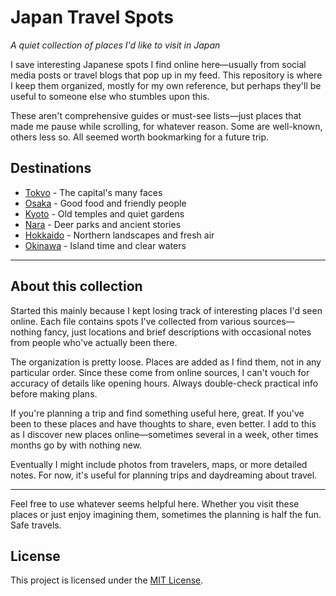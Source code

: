 # Japan Travel Spots

*A quiet collection of places I'd like to visit in Japan*

I save interesting Japanese spots I find online here—usually from social media posts or travel blogs that pop up in my feed. This repository is where I keep them organized, mostly for my own reference, but perhaps they'll be useful to someone else who stumbles upon this.

These aren't comprehensive guides or must-see lists—just places that made me pause while scrolling, for whatever reason. Some are well-known, others less so. All seemed worth bookmarking for a future trip.

## Destinations

- [Tokyo](./kanto/Tokyo.md) - The capital's many faces
- [Osaka](./kansai/Osaka.md) - Good food and friendly people
- [Kyoto](./kansai/Kyoto.md) - Old temples and quiet gardens
- [Nara](./kansai/Nara.md) - Deer parks and ancient stories
- [Hokkaido](./others/Hokkaido.md) - Northern landscapes and fresh air
- [Okinawa](./others/Okinawa.md) - Island time and clear waters

---

## About this collection

Started this mainly because I kept losing track of interesting places I'd seen online. Each file contains spots I've collected from various sources—nothing fancy, just locations and brief descriptions with occasional notes from people who've actually been there.

The organization is pretty loose. Places are added as I find them, not in any particular order. Since these come from online sources, I can't vouch for accuracy of details like opening hours. Always double-check practical info before making plans.

If you're planning a trip and find something useful here, great. If you've been to these places and have thoughts to share, even better. I add to this as I discover new places online—sometimes several in a week, other times months go by with nothing new.

Eventually I might include photos from travelers, maps, or more detailed notes. For now, it's useful for planning trips and daydreaming about travel.

---

Feel free to use whatever seems helpful here. Whether you visit these places or just enjoy imagining them, sometimes the planning is half the fun. Safe travels.

## License

This project is licensed under the [MIT License](./LICENSE).
